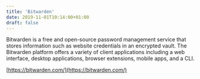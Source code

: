 ```yaml
---
title: 'Bitwarden'
date: 2019-11-01T10:14:00+01:00
draft: false
---
```


Bitwarden is a free and open-source password management service that stores information such as website credentials in an encrypted vault. The Bitwarden platform offers a variety of client applications including a web interface, desktop applications, browser extensions, mobile apps, and a CLI.  
  
[https://bitwarden.com/](https://bitwarden.com/)
